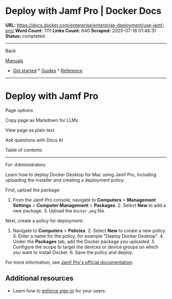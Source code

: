 # Deploy with Jamf Pro | Docker Docs

**URL:** https://docs.docker.com/enterprise/enterprise-deployment/use-jamf-pro/
**Word Count:** 1111
**Links Count:** 640
**Scraped:** 2025-07-16 01:48:31
**Status:** completed

---

Back

[Manuals](https://docs.docker.com/manuals/)

  * [Get started](https://docs.docker.com/get-started/)   * [Guides](https://docs.docker.com/guides/)   * [Reference](https://docs.docker.com/reference/)

* * *

# Deploy with Jamf Pro

Page options

Copy page as Markdown for LLMs

View page as plain text

Ask questions with Docs AI

Table of contents

* * *

For: Administrators

Learn how to deploy Docker Desktop for Mac using Jamf Pro, including uploading the installer and creating a deployment policy.

First, upload the package:

  1. From the Jamf Pro console, navigate to **Computers** > **Management Settings** > **Computer Management** > **Packages**.   2. Select **New** to add a new package.   3. Upload the `Docker.pkg` file.

Next, create a policy for deployment:

  1. Navigate to **Computers** > **Policies**.   2. Select **New** to create a new policy.   3. Enter a name for the policy, for example "Deploy Docker Desktop".   4. Under the **Packages** tab, add the Docker package you uploaded.   5. Configure the scope to target the devices or device groups on which you want to install Docker.   6. Save the policy and deploy.

For more information, see [Jamf Pro's official documentation](https://learn.jamf.com/en-US/bundle/jamf-pro-documentation-current/page/Policies.html).

## Additional resources

  * Learn how to [enforce sign-in](https://docs.docker.com/enterprise/security/enforce-sign-in/) for your users.